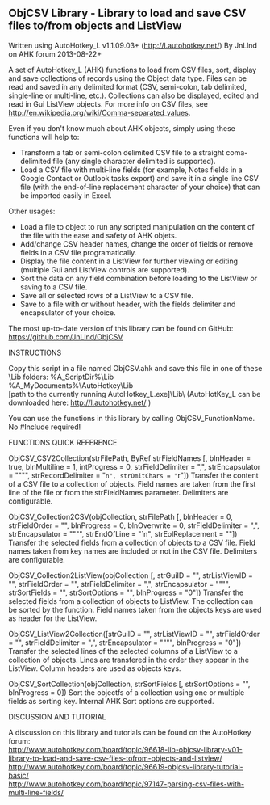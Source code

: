 ObjCSV Library - Library to load and save CSV files to/from objects and ListView
------------------------------------------------------------------------
Written using AutoHotkey_L v1.1.09.03+ (http://l.autohotkey.net/)
By JnLlnd on AHK forum
2013-08-22+

A set of AutoHotkey_L (AHK) functions to load from CSV files, sort, display and save collections of records using the Object data type. Files can be read and saved in any delimited format (CSV, semi-colon, tab delimited, single-line or multi-line, etc.). Collections can also be displayed, edited and read in Gui ListView objects. For more info on CSV files, see http://en.wikipedia.org/wiki/Comma-separated_values.

Even if you don't know much about AHK objects, simply using these functions will help to:
- Transform a tab or semi-colon delimited CSV file to a straight coma-delimited file (any single character delimited is supported).
- Load a CSV file with multi-line fields (for example, Notes fields in a Google Contact or Outlook tasks export) and save it in a single line CSV file (with the end-of-line replacement character of your choice) that can be imported easily in Excel.

Other usages:
- Load a file to object to run any scripted manipulation on the content of the file with the ease and safety of AHK objets.
- Add/change CSV header names, change the order of fields or remove fields in a CSV file programatically.
- Display the file content in a ListView for further viewing or editing (multiple Gui and ListView controls are supported).
- Sort the data on any field combination before loading to the ListView or saving to a CSV file.
- Save all or selected rows of a ListView to a CSV file.
- Save to a file with or without header, with the fields delimiter and encapsulator of your choice.

The most up-to-date version of this library can be found on GitHub:
https://github.com/JnLlnd/ObjCSV

INSTRUCTIONS

Copy this script in a file named ObjCSV.ahk and save this file in one of these \Lib folders:
  %A_ScriptDir%\Lib\
  %A_MyDocuments%\AutoHotkey\Lib\
  [path to the currently running AutoHotkey_L.exe]\Lib\ (AutoHotKey_L can be downloaded here: http://l.autohotkey.net/ )

You can use the functions in this library by calling ObjCSV_FunctionName. No #Include required!


FUNCTIONS QUICK REFERENCE

ObjCSV_CSV2Collection(strFilePath, ByRef strFieldNames [, blnHeader = true, blnMultiline = 1, intProgress = 0, strFieldDelimiter = ",", strEncapsulator = """", strRecordDelimiter = "`n", strOmitChars = "`r"])
Transfer the content of a CSV file to a collection of objects. Field names are taken from the first line of the file or from the strFieldNames parameter. Delimiters are configurable.

ObjCSV_Collection2CSV(objCollection, strFilePath [, blnHeader = 0, strFieldOrder = "", blnProgress = 0, blnOverwrite = 0, strFieldDelimiter = ",", strEncapsulator = """", strEndOfLine = "`n", strEolReplacement = ""])
Transfer the selected fields from a collection of objects to a CSV file. Field names taken from key names are included or not in the CSV file. Delimiters are configurable.

ObjCSV_Collection2ListView(objCollection [, strGuiID = "", strListViewID = "", strFieldOrder = "", strFieldDelimiter = ",", strEncapsulator = """", strSortFields = "", strSortOptions = "", blnProgress = "0"])
Transfer the selected fields from a collection of objects to ListView. The collection can be sorted by the function. Field names taken from the objects keys are used as header for the ListView.

ObjCSV_ListView2Collection([strGuiID = "", strListViewID = "", strFieldOrder = "", strFieldDelimiter = ",", strEncapsulator = """", blnProgress = "0"])
Transfer the selected lines of the selected columns of a ListView to a collection of objects. Lines are transfered in the order they appear in the ListView. Column headers are used as objects keys.

ObjCSV_SortCollection(objCollection, strSortFields [, strSortOptions = "", blnProgress = 0])
Sort the objectfs of a collection using one or multiple fields as sorting key.  Internal AHK Sort options are supported.

DISCUSSION AND TUTORIAL

A discussion on this library and tutorials can be found on the AutoHotkey forum:  
http://www.autohotkey.com/board/topic/96618-lib-objcsv-library-v01-library-to-load-and-save-csv-files-tofrom-objects-and-listview/  
http://www.autohotkey.com/board/topic/96619-objcsv-library-tutorial-basic/  
http://www.autohotkey.com/board/topic/97147-parsing-csv-files-with-multi-line-fields/  
